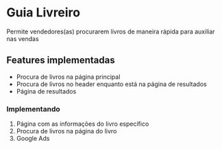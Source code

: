 # Guia Livreiro

Permite vendedores(as) procurarem livros de maneira rápida para auxiliar nas vendas

## Features implementadas

- Procura de livros na página principal
- Procura de livros no header enquanto está na página de resultados
- Página de resultados

### Implementando

1. Página com as informações do livro específico
2. Procura de livros na página do livro
3. Google Ads
